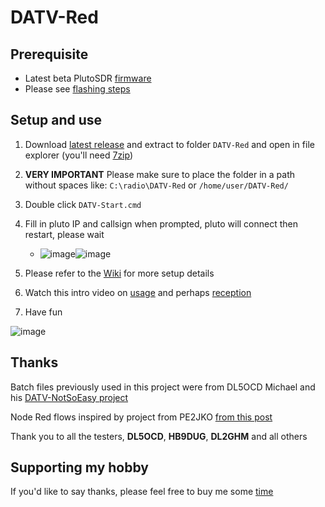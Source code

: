 # DATV-Red

## Prerequisite 
- Latest beta PlutoSDR [firmware](https://github.com/F5OEO/pluto-ori-ps/wiki)
- Please see [flashing steps](https://github.com/Psynosaur/DATV-Red/wiki#flashing-steps)

## Setup and use
1. Download [latest release](https://github.com/Psynosaur/DATV-Red/releases) and extract to folder `DATV-Red` and open in file explorer (you'll need [7zip](https://www.7-zip.org/download.html))

2. **VERY IMPORTANT** Please make sure to place the folder in a path without spaces like: `C:\radio\DATV-Red` or `/home/user/DATV-Red/`

3. Double click `DATV-Start.cmd`

4. Fill in pluto IP and callsign when prompted, pluto will connect then restart, please wait
   - ![image](https://github.com/Psynosaur/DATV-Red/assets/26934113/0add4f0e-288b-4e54-90f9-54b64e00cc86)![image](https://github.com/Psynosaur/DATV-Red/assets/26934113/149b80d8-d9a7-4a59-b1ed-71ca9d05b477)


5. Please refer to the [Wiki](https://github.com/Psynosaur/DATV-Red/wiki) for more setup details

6. Watch this intro video on [usage](https://www.youtube.com/watch?v=8q4WMCyKtKw) and perhaps [reception](https://youtu.be/lz3GO2zCf_Q)

7. Have fun

![image](https://github.com/Psynosaur/DATV-Red/assets/26934113/16d35d72-b2d1-4754-8aef-2d646d0f125b)

## Thanks 
Batch files previously used in this project were from DL5OCD Michael and his [DATV-NotSoEasy project](https://groups.io/g/plutodvb/message/257)

Node Red flows inspired by project from PE2JKO [from this post](https://www.pg540.org/wiki/index.php/RFE_for_PlutoDVB2)

Thank you to all the testers, **DL5OCD**, **HB9DUG**, **DL2GHM** and all others

## Supporting my hobby
If you'd like to say thanks, please feel free to buy me some [time](https://paypal.me/zs1sci?country.x=ZA&locale.x=en_US)

